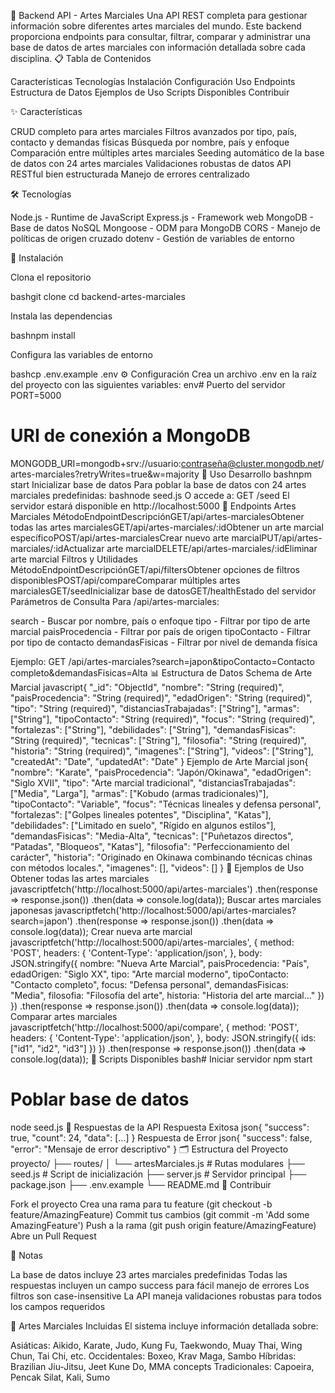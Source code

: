 🥋 Backend API - Artes Marciales
Una API REST completa para gestionar información sobre diferentes artes marciales del mundo. Este backend proporciona endpoints para consultar, filtrar, comparar y administrar una base de datos de artes marciales con información detallada sobre cada disciplina.
📋 Tabla de Contenidos

Características
Tecnologías
Instalación
Configuración
Uso
Endpoints
Estructura de Datos
Ejemplos de Uso
Scripts Disponibles
Contribuir

✨ Características

CRUD completo para artes marciales
Filtros avanzados por tipo, país, contacto y demandas físicas
Búsqueda por nombre, país y enfoque
Comparación entre múltiples artes marciales
Seeding automático de la base de datos con 24 artes marciales
Validaciones robustas de datos
API RESTful bien estructurada
Manejo de errores centralizado

🛠 Tecnologías

Node.js - Runtime de JavaScript
Express.js - Framework web
MongoDB - Base de datos NoSQL
Mongoose - ODM para MongoDB
CORS - Manejo de políticas de origen cruzado
dotenv - Gestión de variables de entorno

🚀 Instalación

Clona el repositorio

bashgit clone <url-del-repositorio>
cd backend-artes-marciales

Instala las dependencias

bashnpm install

Configura las variables de entorno

bashcp .env.example .env
⚙️ Configuración
Crea un archivo .env en la raíz del proyecto con las siguientes variables:
env# Puerto del servidor
PORT=5000

# URI de conexión a MongoDB
MONGODB_URI=mongodb+srv://usuario:contraseña@cluster.mongodb.net/artes-marciales?retryWrites=true&w=majority
🎯 Uso
Desarrollo
bashnpm start
Inicializar base de datos
Para poblar la base de datos con 24 artes marciales predefinidas:
bashnode seed.js
O accede a: GET /seed
El servidor estará disponible en http://localhost:5000
📡 Endpoints
Artes Marciales
MétodoEndpointDescripciónGET/api/artes-marcialesObtener todas las artes marcialesGET/api/artes-marciales/:idObtener un arte marcial específicoPOST/api/artes-marcialesCrear nuevo arte marcialPUT/api/artes-marciales/:idActualizar arte marcialDELETE/api/artes-marciales/:idEliminar arte marcial
Filtros y Utilidades
MétodoEndpointDescripciónGET/api/filtersObtener opciones de filtros disponiblesPOST/api/compareComparar múltiples artes marcialesGET/seedInicializar base de datosGET/healthEstado del servidor
Parámetros de Consulta
Para /api/artes-marciales:

search - Buscar por nombre, país o enfoque
tipo - Filtrar por tipo de arte marcial
paisProcedencia - Filtrar por país de origen
tipoContacto - Filtrar por tipo de contacto
demandasFisicas - Filtrar por nivel de demanda física

Ejemplo:
GET /api/artes-marciales?search=japon&tipoContacto=Contacto completo&demandasFisicas=Alta
📊 Estructura de Datos
Schema de Arte Marcial
javascript{
  "_id": "ObjectId",
  "nombre": "String (required)",
  "paisProcedencia": "String (required)", 
  "edadOrigen": "String (required)",
  "tipo": "String (required)",
  "distanciasTrabajadas": ["String"],
  "armas": ["String"],
  "tipoContacto": "String (required)",
  "focus": "String (required)",
  "fortalezas": ["String"],
  "debilidades": ["String"],
  "demandasFisicas": "String (required)",
  "tecnicas": ["String"],
  "filosofia": "String (required)",
  "historia": "String (required)",
  "imagenes": ["String"],
  "videos": ["String"],
  "createdAt": "Date",
  "updatedAt": "Date"
}
Ejemplo de Arte Marcial
json{
  "nombre": "Karate",
  "paisProcedencia": "Japón/Okinawa",
  "edadOrigen": "Siglo XVII",
  "tipo": "Arte marcial tradicional",
  "distanciasTrabajadas": ["Media", "Larga"],
  "armas": ["Kobudo (armas tradicionales)"],
  "tipoContacto": "Variable",
  "focus": "Técnicas lineales y defensa personal",
  "fortalezas": ["Golpes lineales potentes", "Disciplina", "Katas"],
  "debilidades": ["Limitado en suelo", "Rígido en algunos estilos"],
  "demandasFisicas": "Media-Alta",
  "tecnicas": ["Puñetazos directos", "Patadas", "Bloqueos", "Katas"],
  "filosofia": "Perfeccionamiento del carácter",
  "historia": "Originado en Okinawa combinando técnicas chinas con métodos locales.",
  "imagenes": [],
  "videos": []
}
🔧 Ejemplos de Uso
Obtener todas las artes marciales
javascriptfetch('http://localhost:5000/api/artes-marciales')
  .then(response => response.json())
  .then(data => console.log(data));
Buscar artes marciales japonesas
javascriptfetch('http://localhost:5000/api/artes-marciales?search=japon')
  .then(response => response.json())
  .then(data => console.log(data));
Crear nueva arte marcial
javascriptfetch('http://localhost:5000/api/artes-marciales', {
  method: 'POST',
  headers: {
    'Content-Type': 'application/json',
  },
  body: JSON.stringify({
    nombre: "Nueva Arte Marcial",
    paisProcedencia: "País",
    edadOrigen: "Siglo XX",
    tipo: "Arte marcial moderno",
    tipoContacto: "Contacto completo",
    focus: "Defensa personal",
    demandasFisicas: "Media",
    filosofia: "Filosofía del arte",
    historia: "Historia del arte marcial..."
  })
})
.then(response => response.json())
.then(data => console.log(data));
Comparar artes marciales
javascriptfetch('http://localhost:5000/api/compare', {
  method: 'POST',
  headers: {
    'Content-Type': 'application/json',
  },
  body: JSON.stringify({
    ids: ["id1", "id2", "id3"]
  })
})
.then(response => response.json())
.then(data => console.log(data));
📜 Scripts Disponibles
bash# Iniciar servidor
npm start

# Poblar base de datos
node seed.js
🎨 Respuestas de la API
Respuesta Exitosa
json{
  "success": true,
  "count": 24,
  "data": [...]
}
Respuesta de Error
json{
  "success": false,
  "error": "Mensaje de error descriptivo"
}
🗂 Estructura del Proyecto
proyecto/
├── routes/
│   └── artesMarciales.js    # Rutas modulares
├── seed.js                  # Script de inicialización
├── server.js               # Servidor principal
├── package.json
├── .env.example
└── README.md
🤝 Contribuir

Fork el proyecto
Crea una rama para tu feature (git checkout -b feature/AmazingFeature)
Commit tus cambios (git commit -m 'Add some AmazingFeature')
Push a la rama (git push origin feature/AmazingFeature)
Abre un Pull Request

📝 Notas

La base de datos incluye 23 artes marciales predefinidas
Todas las respuestas incluyen un campo success para fácil manejo de errores
Los filtros son case-insensitive
La API maneja validaciones robustas para todos los campos requeridos

🌟 Artes Marciales Incluidas
El sistema incluye información detallada sobre:

Asiáticas: Aikido, Karate, Judo, Kung Fu, Taekwondo, Muay Thai, Wing Chun, Tai Chi, etc.
Occidentales: Boxeo, Krav Maga, Sambo
Híbridas: Brazilian Jiu-Jitsu, Jeet Kune Do, MMA concepts
Tradicionales: Capoeira, Pencak Silat, Kali, Sumo